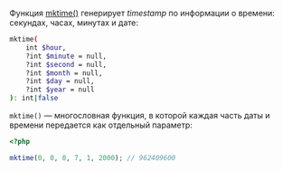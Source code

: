 Функция [mktime()](https://php.net/manual/ru/function.mktime.php) генерирует _timestamp_ по информации о времени: секундах, часах, минутах и дате:

```bash
mktime(
    int $hour,
    ?int $minute = null,
    ?int $second = null,
    ?int $month = null,
    ?int $day = null,
    ?int $year = null
): int|false
```

`mktime()` — многословная функция, в которой каждая часть даты и времени передается как отдельный параметр:

```php
<?php

mktime(0, 0, 0, 7, 1, 2000); // 962409600
```

